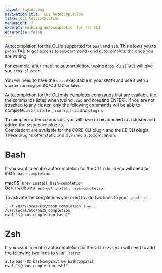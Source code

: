 ```yaml
---
layout: layout.pug
navigationTitle:  CLI Autocompletion
title: CLI Autocompletion
menuWeight: 7
excerpt: Enabling autocompletion for the CLI
enterprise: false
---
```


Autocompletion for the CLI is supported for `bash` and `zsh`. This allows you to press TAB to get access to subcommands and autocomplete the ones you are writing.

For example, after enabling autcompletion, typing `dcos clus[TAB]` will give you `dcos cluster`.

You will need to have the `dcos` executable in your `$PATH` and use it with a cluster running on DC/OS 1.12 or later.

Autocompletion for the CLI only completes commands that are available (i.e. the commands listed when typing `dcos` and pressing ENTER). If you are not attached to any cluster, only the following commands will be able to complete: `auth`, `cluster`, `config`, `help` and `plugin`.

To complete other commands, you will have to be attached to a cluster and added the respective plugins.\
Completions are available for the CORE CLI plugin and the EE CLI plugin. These plugins offer static and dynamic autocompletion.

# Bash


If you want to enable autocompletion for the CLI in `bash` you will need to install `bash-completion`.

macOS:  `brew install bash-completion` \
Debian/Ubuntu: `apt-get install bash-completion`

To activate the completions you need to add two lines to your `.profile`:
```
[ -f /usr/local/etc/bash_completion ] && . /usr/local/etc/bash_completion
eval "$(dcos completion bash)"
```


# Zsh


If you want to enable autocompletion for the CLI in `zsh` you will need to add the following two lines to your `.zshrc`:

```
autoload -Uz bashcompinit && bashcompinit
eval "$(dcos completion zsh)"
```
